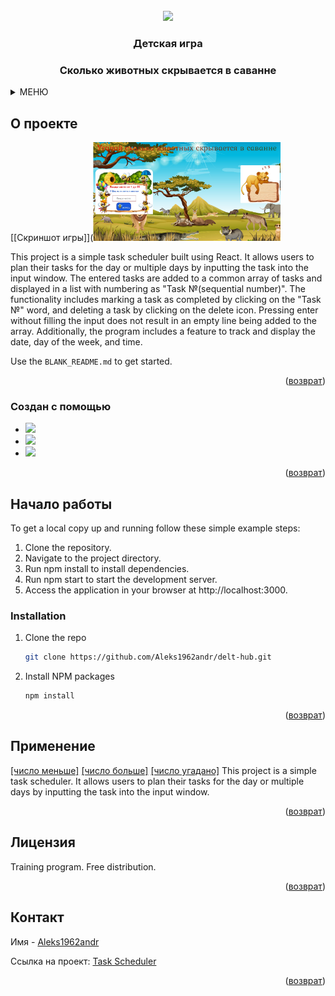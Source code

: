 <!-- PROJECT LOGO -->
<br />
<div align="center">
  <a href="https://github.com/Aleks1962andr/africa.git">
    <img src="https://media.giphy.com/media/v1.Y2lkPTc5MGI3NjExdXNxYTh2MHZ5OGh6cXZvZmNsdHg4MTMwY3l2cGIzYW9hbzQ4dzB5ZCZlcD12MV9pbnRlcm5hbF9naWZfYnlfaWQmY3Q9cw/3ov9jOGBxophqYi0hO/giphy.gif" width="200"/>
  </a>

  <h3 align="center">Детская игра</h3>
  <h3 align="center">Сколько животных скрывается в саванне</h3>
 </div>



<!-- TABLE OF CONTENTS -->
<details>
  <summary>МЕНЮ</summary>
  <ol>
    <li>
      <a href="#about-the-project">О проекте</a>
      <ul>
        <li><a href="#built-with">Создан с помощью</a></li>
      </ul>
    </li>
    <li>
      <a href="#getting-started">Начало работы</a>
      <ul>
               <li><a href="#installation">Installation</a></li>
      </ul>
    </li>
    <li><a href="#usage">Применение</a></li>
    <li><a href="#license">Лицензия</a></li>
    <li><a href="#contact">Контакт</a></li>
      </ol>
</details>



<!-- ABOUT THE PROJECT -->
## О проекте

[[Скриншот игры]](<img src="https://github.com/Aleks1962andr/africa/blob/main/wid1.jpg" width="300px" />

This project is a simple task scheduler built using React. It allows users to plan their tasks for the day or multiple days by inputting the task into the input window. The entered tasks are added to a common array of tasks and displayed in a list with numbering as "Task №(sequential number)". The functionality includes marking a task as completed by clicking on the "Task №" word, and deleting a task by clicking on the delete icon. Pressing enter without filling the input does not result in an empty line being added to the array. Additionally, the program includes a feature to track and display the date, day of the week, and time.

Use the `BLANK_README.md` to get started.

<p align="right">(<a href="#readme-top">возврат</a>)</p>


### Создан с помощью


* <img src="https://img.shields.io/badge/JavaScript-black?style=for-the-badge&logo=JavaScript&logoColor=whait"/>
* <img src="https://img.shields.io/badge/HTML5-black?style=for-the-badge&logo=HTML5&logoColor=whait"/>
* <img src="https://img.shields.io/badge/CSS3-black?style=for-the-badge&logo=CSS3&logoColor=whait"/>


<p align="right">(<a href="#readme-top">возврат</a>)</p>


<!-- GETTING STARTED -->
## Начало работы

To get a local copy up and running follow these simple example steps:
1. Clone the repository.
2. Navigate to the project directory.
3. Run npm install to install dependencies.
4. Run npm start to start the development server.
5. Access the application in your browser at http://localhost:3000.


### Installation

1. Clone the repo
   ```sh
   git clone https://github.com/Aleks1962andr/delt-hub.git
   ```
2. Install NPM packages
   ```sh
   npm install
   ```

<p align="right">(<a href="#readme-top">возврат</a>)</p>


<!-- USAGE EXAMPLES -->
## Применение

[[число меньше]](https://github.com/Aleks1962andr/africa/blob/main/wid2.jpg)
[[число больше]](https://github.com/Aleks1962andr/africa/blob/main/wid3.jpg)
[[число угадано]](https://github.com/Aleks1962andr/africa/blob/main/wid4.jpg)
This project is a simple task scheduler. It allows users to plan their tasks for the day or multiple days by inputting the task into the input window. 

<p align="right">(<a href="#readme-top">возврат</a>)</p>


<!-- LICENSE -->
## Лицензия

Training program. Free distribution.

<p align="right">(<a href="#readme-top">возврат</a>)</p>



<!-- CONTACT -->
## Контакт

Имя - [Aleks1962andr](https://linkedin.com/in/alexander-andreev-5964902b8)  

Ссылка на проект: [Task Scheduler](https://github.com/Aleks1962andr/delt-hub.git)

<p align="right">(<a href="#readme-top">возврат</a>)</p>
